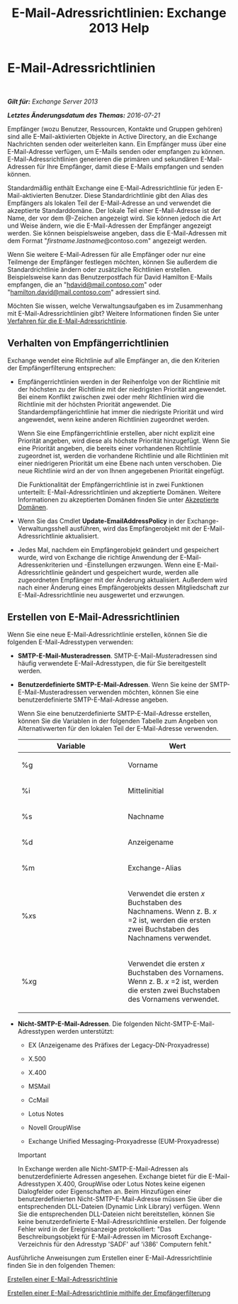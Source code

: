 ﻿---
title: 'E-Mail-Adressrichtlinien: Exchange 2013 Help'
TOCTitle: E-Mail-Adressrichtlinien
ms:assetid: b63b63bb-6faf-4337-8441-50bc64b49bb8
ms:mtpsurl: https://technet.microsoft.com/de-de/library/Bb232171(v=EXCHG.150)
ms:contentKeyID: 50476520
ms.date: 04/24/2018
mtps_version: v=EXCHG.150
ms.translationtype: HT
---

# E-Mail-Adressrichtlinien

 

_**Gilt für:** Exchange Server 2013_

_**Letztes Änderungsdatum des Themas:** 2016-07-21_

Empfänger (wozu Benutzer, Ressourcen, Kontakte und Gruppen gehören) sind alle E-Mail-aktivierten Objekte in Active Directory, an die Exchange Nachrichten senden oder weiterleiten kann. Ein Empfänger muss über eine E-Mail-Adresse verfügen, um E-Mails senden oder empfangen zu können. E-Mail-Adressrichtlinien generieren die primären und sekundären E-Mail-Adressen für Ihre Empfänger, damit diese E-Mails empfangen und senden können.

Standardmäßig enthält Exchange eine E-Mail-Adressrichtlinie für jeden E-Mail-aktivierten Benutzer. Diese Standardrichtlinie gibt den Alias des Empfängers als lokalen Teil der E-Mail-Adresse an und verwendet die akzeptierte Standarddomäne. Der lokale Teil einer E-Mail-Adresse ist der Name, der vor dem @-Zeichen angezeigt wird. Sie können jedoch die Art und Weise ändern, wie die E-Mail-Adressen der Empfänger angezeigt werden. Sie können beispielsweise angeben, dass die E-Mail-Adressen mit dem Format "*firstname*.*lastname*@contoso.com" angezeigt werden.

Wenn Sie weitere E-Mail-Adressen für alle Empfänger oder nur eine Teilmenge der Empfänger festlegen möchten, können Sie außerdem die Standardrichtlinie ändern oder zusätzliche Richtlinien erstellen. Beispielsweise kann das Benutzerpostfach für David Hamilton E-Mails empfangen, die an "hdavid@mail.contoso.com" oder "hamilton.david@mail.contoso.com" adressiert sind.

Möchten Sie wissen, welche Verwaltungsaufgaben es im Zusammenhang mit E-Mail-Adressrichtlinien gibt? Weitere Informationen finden Sie unter [Verfahren für die E-Mail-Adressrichtlinie](email-address-policy-procedures-exchange-2013-help.md).

## Verhalten von Empfängerrichtlinien

Exchange wendet eine Richtlinie auf alle Empfänger an, die den Kriterien der Empfängerfilterung entsprechen:

  - Empfängerrichtlinien werden in der Reihenfolge von der Richtlinie mit der höchsten zu der Richtlinie mit der niedrigsten Priorität angewendet. Bei einem Konflikt zwischen zwei oder mehr Richtlinien wird die Richtlinie mit der höchsten Priorität angewendet. Die Standardempfängerichtlinie hat immer die niedrigste Priorität und wird angewendet, wenn keine anderen Richtlinien zugeordnet werden.
    
    Wenn Sie eine Empfängerrichtlinie erstellen, aber nicht explizit eine Priorität angeben, wird diese als höchste Priorität hinzugefügt. Wenn Sie eine Priorität angeben, die bereits einer vorhandenen Richtlinie zugeordnet ist, werden die vorhandene Richtlinie und alle Richtlinien mit einer niedrigeren Priorität um eine Ebene nach unten verschoben. Die neue Richtlinie wird an der von Ihnen angegebenen Priorität eingefügt.
    
    Die Funktionalität der Empfängerrichtlinie ist in zwei Funktionen unterteilt: E-Mail-Adressrichtlinien und akzeptierte Domänen. Weitere Informationen zu akzeptierten Domänen finden Sie unter [Akzeptierte Domänen](accepted-domains-exchange-2013-help.md).

  - Wenn Sie das Cmdlet **Update-EmailAddressPolicy** in der Exchange-Verwaltungsshell ausführen, wird das Empfängerobjekt mit der E-Mail-Adressrichtlinie aktualisiert.

  - Jedes Mal, nachdem ein Empfängerobjekt geändert und gespeichert wurde, wird von Exchange die richtige Anwendung der E-Mail-Adressenkriterien und -Einstellungen erzwungen. Wenn eine E-Mail-Adressrichtlinie geändert und gespeichert wurde, werden alle zugeordneten Empfänger mit der Änderung aktualisiert. Außerdem wird nach einer Änderung eines Empfängerobjekts dessen Mitgliedschaft zur E-Mail-Adressrichtlinie neu ausgewertet und erzwungen.

## Erstellen von E-Mail-Adressrichtlinien

Wenn Sie eine neue E-Mail-Adressrichtlinie erstellen, können Sie die folgenden E-Mail-Adresstypen verwenden:

  - **SMTP-E-Mail-Musteradressen**. SMTP-E-Mail-*Muster*adressen sind häufig verwendete E-Mail-Adresstypen, die für Sie bereitgestellt werden.

  - **Benutzerdefinierte SMTP-E-Mail-Adressen**. Wenn Sie keine der SMTP-E-Mail-Musteradressen verwenden möchten, können Sie eine benutzerdefinierte SMTP-E-Mail-Adresse angeben.
    
    Wenn Sie eine benutzerdefinierte SMTP-E-Mail-Adresse erstellen, können Sie die Variablen in der folgenden Tabelle zum Angeben von Alternativwerten für den lokalen Teil der E-Mail-Adresse verwenden.
    
    
    <table>
    <colgroup>
    <col style="width: 50%" />
    <col style="width: 50%" />
    </colgroup>
    <thead>
    <tr class="header">
    <th>Variable</th>
    <th>Wert</th>
    </tr>
    </thead>
    <tbody>
    <tr class="odd">
    <td><p>%g</p></td>
    <td><p>Vorname</p></td>
    </tr>
    <tr class="even">
    <td><p>%i</p></td>
    <td><p>Mittelinitial</p></td>
    </tr>
    <tr class="odd">
    <td><p>%s</p></td>
    <td><p>Nachname</p></td>
    </tr>
    <tr class="even">
    <td><p>%d</p></td>
    <td><p>Anzeigename</p></td>
    </tr>
    <tr class="odd">
    <td><p>%m</p></td>
    <td><p>Exchange-Alias</p></td>
    </tr>
    <tr class="even">
    <td><p>%<em>x</em>s</p></td>
    <td><p>Verwendet die ersten <em>x</em> Buchstaben des Nachnamens. Wenn z. B. <em>x</em> =2 ist, werden die ersten zwei Buchstaben des Nachnamens verwendet.</p></td>
    </tr>
    <tr class="odd">
    <td><p>%<em>x</em>g</p></td>
    <td><p>Verwendet die ersten <em>x</em> Buchstaben des Vornamens. Wenn z. B. <em>x</em> =2 ist, werden die ersten zwei Buchstaben des Vornamens verwendet.</p></td>
    </tr>
    </tbody>
    </table>


  - **Nicht-SMTP-E-Mail-Adressen**. Die folgenden Nicht-SMTP-E-Mail-Adresstypen werden unterstützt:
    
      - EX (Anzeigename des Präfixes der Legacy-DN-Proxyadresse)
    
      - X.500
    
      - X.400
    
      - MSMail
    
      - CcMail
    
      - Lotus Notes
    
      - Novell GroupWise
    
      - Exchange Unified Messaging-Proxyadresse (EUM-Proxyadresse)
    

    > [!IMPORTANT]
    > In Exchange werden alle Nicht-SMTP-E-Mail-Adressen als benutzerdefinierte Adressen angesehen. Exchange bietet für die E-Mail-Adresstypen X.400, GroupWise oder Lotus Notes keine eigenen Dialogfelder oder Eigenschaften an. Beim Hinzufügen einer benutzerdefinierten Nicht-SMTP-E-Mail-Adresse müssen Sie über die entsprechenden DLL-Dateien (Dynamic Link Library) verfügen. Wenn Sie die entsprechenden DLL-Dateien nicht bereitstellen, können Sie keine benutzerdefinierte E-Mail-Adressrichtlinie erstellen. Der folgende Fehler wird in der Ereignisanzeige protokolliert: "Das Beschreibungsobjekt für E-Mail-Adressen im Microsoft Exchange-Verzeichnis für den Adresstyp 'SADF' auf 'i386' Computern fehlt."



Ausführliche Anweisungen zum Erstellen einer E-Mail-Adressrichtlinie finden Sie in den folgenden Themen:

[Erstellen einer E-Mail-Adressrichtlinie](create-an-email-address-policy-exchange-2013-help.md)

[Erstellen einer E-Mail-Adressrichtlinie mithilfe der Empfängerfilterung](create-an-email-address-policy-by-using-recipient-filters-exchange-2013-help.md)

